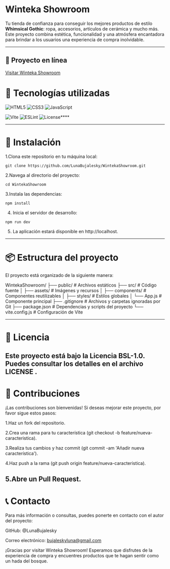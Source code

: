 # **Winteka Showroom**

Tu tienda de confianza para conseguir los mejores productos de estilo **Whimsical Gothic**: ropa, accesorios, artículos de cerámica y mucho más.
Este proyecto combina estética, funcionalidad y una atmósfera encantadora para brindar a los usuarios una experiencia de compra inolvidable.

---
## 🌸 Proyecto en línea
<a href="https://wintekashowroom.vercel.app" target="_blank">Visitar Winteka Showroom</a>

# **🧪 Tecnologías utilizadas**

![HTML5](https://img.shields.io/badge/Frontend-HTML5-E34F26?logo=html5&logoColor=white)
![CSS3](https://img.shields.io/badge/Frontend-CSS3-1572B6?logo=css3&logoColor=white)
![JavaScript](https://img.shields.io/badge/Frontend-JavaScript-F7DF1E?logo=javascript&logoColor=black)

![Vite](https://img.shields.io/badge/Framework-Vite-646CFF?logo=vite&logoColor=white)
![ESLint](https://img.shields.io/badge/Linter-ESLint-4B32C3?logo=eslint&logoColor=white)
![License](https://img.shields.io/badge/Licencia-BSL--1.0-lightgrey)****

---
# **🚀 Instalación**

1.Clona este repositorio en tu máquina local:

```git clone https://github.com/LunaBujalesky/WintekaShowroom.git```


2.Navega al directorio del proyecto:

```cd WintekaShowroom```


3.Instala las dependencias:

```npm install```


4. Inicia el servidor de desarrollo:

```npm run dev```


5. La aplicación estará disponible en http://localhost.
---

# 📦 Estructura del proyecto

El proyecto está organizado de la siguiente manera:

WintekaShowroom/
├── public/          # Archivos estáticos
├── src/             # Código fuente
│   ├── assets/      # Imágenes y recursos
│   ├── components/  # Componentes reutilizables
│   ├── styles/      # Estilos globales
│   └── App.js       # Componente principal
├── .gitignore       # Archivos y carpetas ignoradas por Git
├── package.json     # Dependencias y scripts del proyecto
└── vite.config.js   # Configuración de Vite

---

# 📄 Licencia

Este proyecto está bajo la Licencia BSL-1.0. Puedes consultar los detalles en el archivo LICENSE
.
---
# 🤝 Contribuciones

¡Las contribuciones son bienvenidas! Si deseas mejorar este proyecto, por favor sigue estos pasos:

1.Haz un fork del repositorio.

2.Crea una rama para tu característica (git checkout -b feature/nueva-caracteristica).

3.Realiza tus cambios y haz commit (git commit -am 'Añadir nueva característica').

4.Haz push a la rama (git push origin feature/nueva-caracteristica).

5.Abre un Pull Request.
---
# 📞 Contacto

Para más información o consultas, puedes ponerte en contacto con el autor del proyecto:

GitHub: @LunaBujalesky

Correo electrónico: bujaleskyluna@gmail.com

¡Gracias por visitar Winteka Showroom! Esperamos que disfrutes de la experiencia de compra y encuentres productos que te hagan sentir como un hada del bosque.

